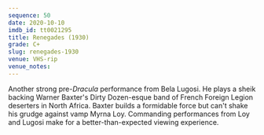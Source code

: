 ```yaml
---
sequence: 50
date: 2020-10-10
imdb_id: tt0021295
title: Renegades (1930)
grade: C+
slug: renegades-1930
venue: VHS-rip
venue_notes:
---
```


Another strong pre-<span data-imdb-id="tt0021814">_Dracula_</span> performance from Bela Lugosi. He plays a sheik backing Warner Baxter's Dirty Dozen-esque band of French Foreign Legion deserters in North Africa. Baxter builds a formidable force but can't shake his grudge against vamp Myrna Loy. Commanding performances from Loy and Lugosi make for a better-than-expected viewing experience.
